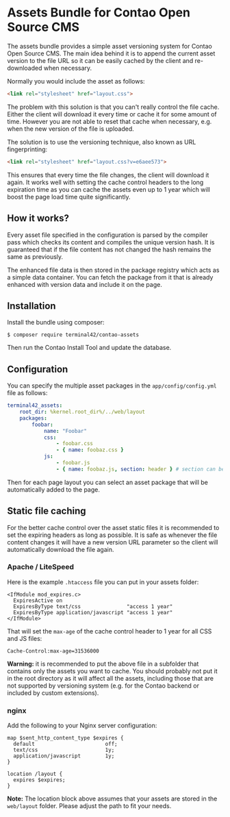 # Assets Bundle for Contao Open Source CMS

The assets bundle provides a simple asset versioning system for Contao Open Source CMS. The main idea
behind it is to append the current asset version to the file URL so it can be easily cached by the client
and re-downloaded when necessary.

Normally you would include the asset as follows:

```html
<link rel="stylesheet" href="layout.css">
```

The problem with this solution is that you can't really control the file cache. Either the client will
download it every time or cache it for some amount of time. However you are not able to reset that cache
when necessary, e.g. when the new version of the file is uploaded.

The solution is to use the versioning technique, also known as URL fingerprinting:

```html
<link rel="stylesheet" href="layout.css?v=e6aee573">
```

This ensures that every time the file changes, the client will download it again. It works well with
setting the cache control headers to the long expiration time as you can cache the assets even up to 1 year
which will boost the page load time quite significantly.


## How it works?

Every asset file specified in the configuration is parsed by the compiler pass which checks its content
and compiles the unique version hash. It is guaranteed that if the file content has not changed the hash
remains the same as previously.

The enhanced file data is then stored in the package registry which acts as a simple data container. 
You can fetch the package from it that is already enhanced with version data and include it on the page.


## Installation

Install the bundle using composer:

```
$ composer require terminal42/contao-assets
```

Then run the Contao Install Tool and update the database.


## Configuration

You can specify the multiple asset packages in the `app/config/config.yml` file as follows: 

```yml
terminal42_assets:
    root_dir: %kernel.root_dir%/../web/layout
    packages:
        foobar:
            name: "Foobar"
            css:
                - foobar.css
                - { name: foobaz.css }
            js:
                - foobar.js
                - { name: foobaz.js, section: header } # section can be "header" or "footer"
```

Then for each page layout you can select an asset package that will be automatically added to the page.


## Static file caching

For the better cache control over the asset static files it is recommended to set the expiring headers as long
as possible. It is safe as whenever the file content changes it will have a new version URL parameter so the client
will automatically download the file again.

### Apache / LiteSpeed

Here is the example `.htaccess` file you can put in your assets folder:

```htaccess
<IfModule mod_expires.c>
  ExpiresActive on
  ExpiresByType text/css               "access 1 year"
  ExpiresByType application/javascript "access 1 year"
</IfModule>
```

That will set the `max-age` of the cache control header to 1 year for all CSS and JS files:

```
Cache-Control:max-age=31536000
```

**Warning:** it is recommended to put the above file in a subfolder that contains only the assets you want to cache.
You should probably not put it in the root directory as it will affect all the assets, including those that are not
supported by versioning system (e.g. for the Contao backend or included by custom extensions).

### nginx

Add the following to your Nginx server configuration:

```nginx
map $sent_http_content_type $expires {
  default                       off;
  text/css                      1y;
  application/javascript        1y;
}

location /layout {
  expires $expires;
}
```

**Note:** The location block above assumes that your assets are stored in the `web/layout` folder. Please adjust the
path to fit your needs.

